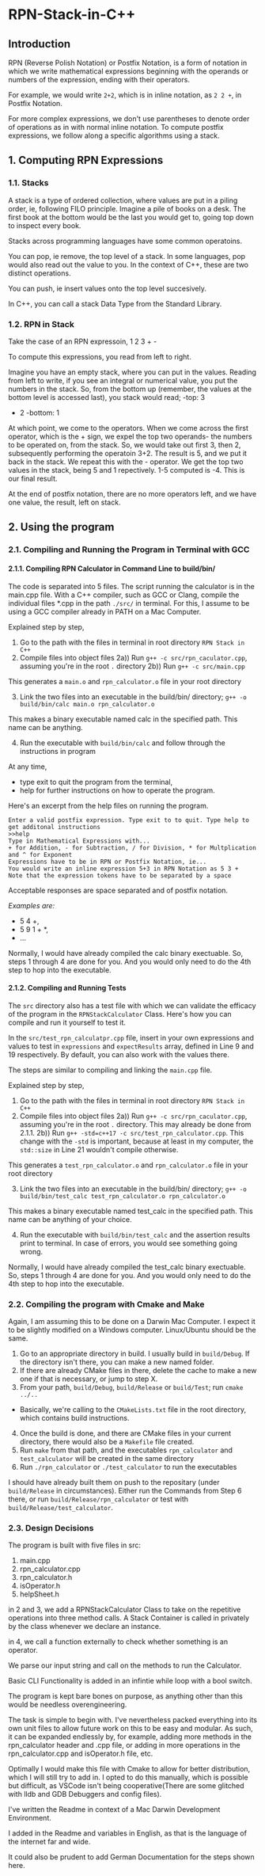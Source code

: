 # RPN-Stack-in-C++

## Introduction

RPN (Reverse Polish Notation) or Postfix Notation, is a form of notation
in which we write mathematical expressions beginning with the operands or numbers
of the expression, ending with their operators.

For example, we would write `2+2`, which is in inline notation, as `2 2 +`, in 
Postfix Notation.

For more complex expressions, we don't use parentheses to denote order of operations
as in with normal inline notation. To compute postfix expressions, we follow along
a specific algorithms using a stack.

## 1. Computing RPN Expressions
### 1.1. Stacks

A stack is a type of ordered collection, where values are put in a piling order,
ie, following FILO principle. Imagine a pile of books on a desk. The first book at the
bottom would be the last you would get to, going top down to inspect every book.

Stacks across programming languages have some common operatoins.

You can pop, ie remove, the top level of a stack. In some languages,
pop would also read out the value to you. In the context of C++, these are two
distinct operations.

You can push, ie insert values onto the top level succesively. 

In C++, you can call a stack Data Type from the Standard Library.

### 1.2. RPN in Stack

Take the case of an RPN expressoin, 1 2 3 + -

To compute this expressions, you read from left to right.

Imagine you have an empty stack, where you can put in the values. Reading from 
left to write, if you see an integral or numerical value, you put the numbers in 
the stack. So, from the bottom up (remember, the values at the bottom level is
accessed last), you stack would read;
-top: 3
- 2
-bottom: 1

At which point, we come to the operators. When we come across the first operator,
which is the + sign, we expel the top two operands- the numbers to be operated on,
from the stack. So, we would take out first 3, then 2, subsequently performing the operatoin
3+2. The result is 5, and we put it back in the stack. We repeat this with the -
operator. We get the top two values in the stack, being 5 and 1 repectively.
1-5 computed is -4. This is our final result.

At the end of postfix notation, there are no more operators left, and we have
one value, the result, left on stack.

## 2. Using the program

### 2.1. Compiling and Running the Program in Terminal with GCC

#### 2.1.1. Compiling RPN Calculator in Command Line to build/bin/

The code is separated into 5 files. The script running the calculator is in the main.cpp file.
With a C++ compiler, such as GCC or Clang, compile the individual files *.cpp in the path `./src/`
in terminal. For this, I assume to be using a GCC compiler already in PATH on a Mac Computer.

Explained step by step,
1) Go to the path with the files in terminal in root directory `RPN Stack in C++`
2) Compile files into object files
2a)) Run `g++ -c src/rpn_caculator.cpp`, assuming you're in the root `.` directory
2b)) Run `g++ -c src/main.cpp`

This generates a `main.o` and `rpn_calculator.o` file in your root directory

3) Link the two files into an executable in the build/bin/ directory; `g++ -o build/bin/calc main.o rpn_calculator.o`

This makes a binary executable named calc in the specified path. This name can be anything.

4) Run the executable with `build/bin/calc` and follow through the instructions in program

At any time, 
- type exit to quit the program from the terminal, 
- help for further instructions on how to operate the program. 

Here's an excerpt from the help files on running the program.

```
Enter a valid postfix expression. Type exit to to quit. Type help to get additonal instructions
>>help
Type in Mathematical Expressions with...
+ for Addition, - for Subtraction, / for Division, * for Multplication and ^ for Exponent
Expressions have to be in RPN or Postfix Notation, ie...
You would write an inline expression 5+3 in RPN Notation as 5 3 +
Note that the expression tokens have to be separated by a space
```

Acceptable responses are space separated and of postfix notation. 

_Examples are:_ 
- 5 4 +, 
- 5 9 1 + *,
- ...

Normally, I would have already compiled the calc binary exectuable. So, 
steps 1 through 4 are done for you. And you would only need to do the 4th step
to hop into the executable.

#### 2.1.2. Compiling and Running Tests

The `src` directory also has a test file with which we can validate the efficacy of the program in the `RPNStackCalculator` Class. Here's how you can compile and run it yourself to test it.

In the `src/test_rpn_calculatpr.cpp` file, insert in your own expressions and values to test in `expressions` and `expectResults` array, defined in Line 9 and 19 respectively. By default, you can also work with the values there.

The steps are similar to compiling and linking the `main.cpp` file. 

Explained step by step,
1) Go to the path with the files in terminal in root directory `RPN Stack in C++`
2) Compile files into object files
2a)) Run `g++ -c src/rpn_caculator.cpp`, assuming you're in the root `.` directory.
This may already be done from 2.1.1.
2b)) Run `g++ -std=c++17 -c src/test_rpn_calculator.cpp`. This change with the `-std` is important, because at least in my computer, the `std::size` in Line 21 wouldn't compile otherwise.

This generates a `test_rpn_calculator.o` and `rpn_calculator.o` file in your root directory

3) Link the two files into an executable in the build/bin/ directory; `g++ -o build/bin/test_calc test_rpn_calculator.o rpn_calculator.o`

This makes a binary executable named test_calc in the specified path. This name can be anything of your choice.

4) Run the executable with `build/bin/test_calc` and the assertion results print to terminal. In case of errors, you would see something going wrong. 

Normally, I would have already compiled the test_calc binary exectuable. So, 
steps 1 through 4 are done for you. And you would only need to do the 4th step
to hop into the executable.

### 2.2. Compiling the program with Cmake and Make

Again, I am assuming this to be done on a Darwin Mac Computer. I expect it to be slightly modified on a Windows computer. Linux/Ubuntu should be the same.

1) Go to an appropriate directory in build. I usually build in `build/Debug`. If the directory isn't there, you can make a new named folder. 
2) If there are already CMake files in there, delete the cache to make a new one if that is necessary, or jump to step X.
3) From your path, `build/Debug`, `build/Release` or `build/Test`; run `cmake ../..`
- Basically, we're calling to the `CMakeLists.txt` file in the root directory, which contains build instructions. 
4) Once the build is done, and there are CMake files in your current directory, there would also be a `Makefile` file created.
5) Run `make` from that path, and the executables `rpn_calculator` and `test_calculator` will be created in the same directory
6) Run `./rpn_calculator` or `./test_calculator` to run the executables

I should have already built them on push to the repositary (under `build/Release` in circumstances).
Either run the Commands from Step 6 there, or run `build/Release/rpn_calculator` or test with `build/Release/test_calculator`.
### 2.3. Design Decisions

The program is built with five files in src:

1) main.cpp
2) rpn_calculator.cpp
3) rpn_calculator.h
4) isOperator.h
5) helpSheet.h

in 2 and 3, we add a RPNStackCalculator Class to take on the repetitive operations
into three method calls. A Stack Container is called in privately by the class whenever
we declare an instance.

in 4, we call a function externally to check whether something is an operator.

We parse our input string and call on the methods to run the Calculator.

Basic CLI Functionality is added in an infintie while loop with a bool switch.

The program is kept bare bones on purpose, as anything other than this would be 
needless overengineering. 

The task is simple to begin with. I've nevertheless packed
everything into its own unit files to allow future work on this to be 
easy and modular. As such, it can be expanded endlessly by, for example, adding more 
methods in the rpn_calculator header and .cpp file, or adding in more operations in the rpn_calculator.cpp
and isOperator.h file, etc.

Optimally I would make this file with Cmake to allow for better distribution, which I will
still try to add in. I opted to do this manually, which is possible but difficult, as VSCode isn't being cooperative(There are some glitched with lldb and GDB Debuggers and config files).

I've written the Readme in context of a Mac Darwin Development Environment.

I added in the Readme and variables in English, as that is the language of the internet far and wide.

It could also be prudent to add German Documentation for the steps shown here.









